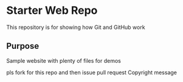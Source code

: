 # Starter Web Repo

This repository is for showing how Git and GitHub work

## Purpose

Sample website with plenty of files for demos

pls fork for this repo and then issue pull request
Copyright message
